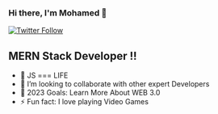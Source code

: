 ### Hi there, I'm Mohamed  👋 

[![Twitter Follow](https://img.shields.io/twitter/follow/moroccanpain?color=1DA1F2&logo=twitter&style=for-the-badge)](https://twitter.com/intent/tweet?screen_name=moroccanpain&ref_src=twsrc%5Etfw)

## MERN Stack Developer !!

- 🌱 JS === LIFE 
- 👯 I’m looking to collaborate with other expert Developers
- 🥅 2023 Goals: Learn More About WEB 3.0 
- ⚡ Fun fact: I love playing Video Games  

